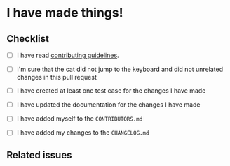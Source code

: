 # I have made things!

<!--
Hi, thanks for submitting a Pull Request. We appreciate it.

Please, fill in all the required information
to make our review and merging processes easier.

Cheers!
-->

## Checklist

<!-- Please check everything that applies: -->

- [ ] I have read [contributing guidelines](https://github.com/lk-geimfari/mimesis/blob/master/CONTRIBUTING.rst).
- [ ] I'm sure that the cat did not jump to the keyboard and did not unrelated changes in this pull request
- [ ] I have created at least one test case for the changes I have made
- [ ] I have updated the documentation for the changes I have made
- [ ] I have added myself to the `CONTRIBUTORS.md`
- [ ] I have added my changes to the `CHANGELOG.md`


## Related issues

<!--
Mark what issues this Pull Request closes or references.

Format is:
- Closes #issue-number
- Refs #issue-number

Example. Refs #0
Documentation: https://blog.github.com/2013-05-14-closing-issues-via-pull-requests/
-->

<!--
If you have any feedback, just write it here.

It can be whatever you want!
-->
